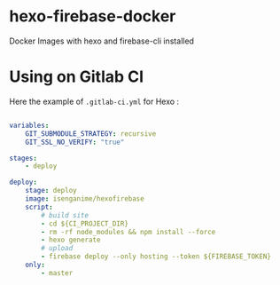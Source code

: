 # hexo-firebase-docker

Docker Images with hexo and firebase-cli installed

# Using on Gitlab CI

Here the example of `.gitlab-ci.yml` for Hexo :

```yaml

variables:
    GIT_SUBMODULE_STRATEGY: recursive
    GIT_SSL_NO_VERIFY: "true"

stages:
    - deploy

deploy:
    stage: deploy
    image: isenganime/hexofirebase
    script:
        # build site
        - cd ${CI_PROJECT_DIR}
        - rm -rf node_modules && npm install --force
        - hexo generate
        # upload
        - firebase deploy --only hosting --token ${FIREBASE_TOKEN}
    only:
        - master

```
